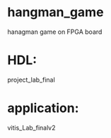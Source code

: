 # hangman_game
hanagman game on FPGA board

# HDL:
project_lab_final

# application:
vitis_Lab_finalv2
